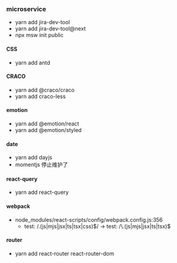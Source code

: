 ### microservice

- yarn add jira-dev-tool
- yarn add jira-dev-tool@next
- npx msw init public

#### CSS

- yarn add antd

#### CRACO

- yarn add @craco/craco
- yarn add craco-less

#### emotion

- yarn add @emotion/react
- yarn add @emotion/styled

#### date

- yarn add dayjs
- momentjs 停止维护了

#### react-query

- yarn add react-query


#### webpack
- node_modules/react-scripts/config/webpack.config.js:356
  - test: /\.(js|mjs|jsx|ts|tsx|css)$/ -> test: /\.(js|mjs|jsx|ts|tsx)$

#### router
- yarn add react-router react-router-dom
